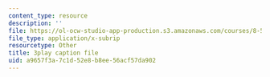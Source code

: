 ```yaml
---
content_type: resource
description: ''
file: https://ol-ocw-studio-app-production.s3.amazonaws.com/courses/8-591j-systems-biology-fall-2014/a9657f3a7c1d52e8b8ee56acf57da902_sJ7p2AuOYlA.vtt
file_type: application/x-subrip
resourcetype: Other
title: 3play caption file
uid: a9657f3a-7c1d-52e8-b8ee-56acf57da902
---
```

